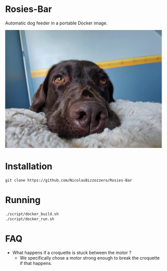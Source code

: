 # Rosies-Bar
Automatic dog feeder in a portable Docker image.

<p align="center">
  <img src="res/rosie.jpeg" width="800">
</p>

# Installation
```shell
git clone https://github.com/NicolasBizzozzero/Rosies-Bar
```


# Running
```shell
./script/docker_build.sh
./script/docker_run.sh
```



# FAQ
* What happens if a croquette is stuck between the motor ?
  * We specifically chose a motor strong enough to break the croquette if that happens.
